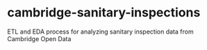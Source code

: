 # cambridge-sanitary-inspections
ETL and EDA process for analyzing sanitary inspection data from Cambridge Open Data
